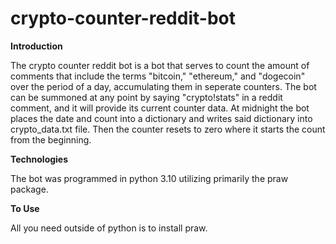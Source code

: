 # crypto-counter-reddit-bot
**Introduction**

The crypto counter reddit bot is a bot that serves to count the amount of comments that include the terms "bitcoin," "ethereum," and "dogecoin" over the period of a day, accumulating them in seperate counters. The bot can be summoned at any point by saying "crypto!stats" in a reddit comment, and it will provide its current counter data. At midnight the bot places the date and count into a dictionary and writes said dictionary into crypto_data.txt file. Then the counter resets to zero where it starts the count from the beginning.


**Technologies**

The bot was programmed in python 3.10 utilizing primarily the praw package. 


**To Use**

All you need outside of python is to install praw.
